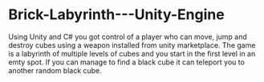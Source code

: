 # Brick-Labyrinth---Unity-Engine
Using Unity and C# you got control of a player who can move, jump and destroy cubes using a weapon installed from unity marketplace. The game is a labyrinth of multiple levels  of cubes and you start in the first level in an emty spot. If you can manage to find a black cube it can teleport you to another random black cube.
